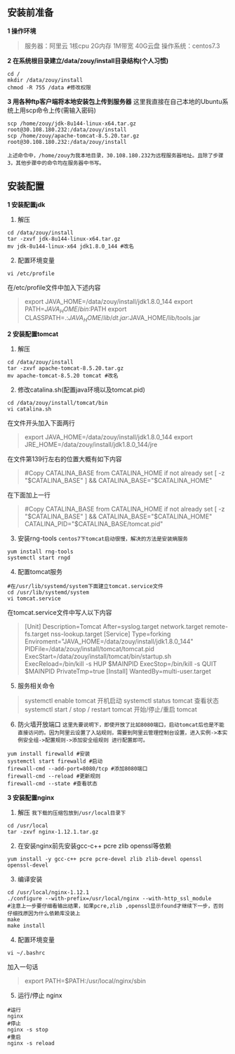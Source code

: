 ## 安装前准备
**1 操作环境**
> 服务器：阿里云 1核cpu 2G内存 1M带宽 40G云盘
操作系统：centos7.3

<!--more-->

**2 在系统根目录建立/data/zouy/install目录结构(个人习惯)**
```
cd /
mkdir /data/zouy/install
chmod -R 755 /data #修改权限
```
**3 用各种ftp客户端将本地安装包上传到服务器**
这里我直接在自己本地的Ubuntu系统上用scp命令上传(需输入密码)
```
scp /home/zouy/jdk-8u144-linux-x64.tar.gz root@30.108.180.232:/data/zouy/install
scp /home/zouy/apache-tomcat-8.5.20.tar.gz root@30.108.180.232:/data/zouy/install
```

`上述命令中，/home/zouy为我本地目录，30.108.180.232为远程服务器地址。且除了步骤3，其他步骤中的命令均在服务器中书写。`

## 安装配置
**1 安装配置jdk**
1) 解压
```
cd /data/zouy/install
tar -zxvf jdk-8u144-linux-x64.tar.gz
mv jdk-8u144-linux-x64 jdk1.8.0_144 #改名
```
2) 配置环境变量
```
vi /etc/profile
```
在/etc/profile文件中加入下述内容
> export JAVA_HOME=/data/zouy/install/jdk1.8.0_144
export PATH=$JAVA_HOME/bin:$PATH
export CLASSPATH=.:$JAVA_HOME/lib/dt.jar:$JAVA_HOME/lib/tools.jar

**2 安装配置tomcat**
1) 解压
```
cd /data/zouy/install
tar -zxvf apache-tomcat-8.5.20.tar.gz
mv apache-tomcat-8.5.20 tomcat #改名
```
2) 修改catalina.sh(配置java环境以及tomcat.pid)
```
cd /data/zouy/install/tomcat/bin
vi catalina.sh
```
在文件开头加入下面两行
> export JAVA_HOME=/data/zouy/install/jdk1.8.0_144
export JRE_HOME=/data/zouy/install/jdk1.8.0_144/jre

在文件第139行左右的位置大概有如下内容
> #Copy CATALINA_BASE from CATALINA_HOME if not already set
[ -z "$CATALINA_BASE" ] && CATALINA_BASE="$CATALINA_HOME"

在下面加上一行
> #Copy CATALINA_BASE from CATALINA_HOME if not already set
[ -z "$CATALINA_BASE" ] && CATALINA_BASE="$CATALINA_HOME"
CATALINA_PID="$CATALINA_BASE/tomcat.pid"

3) 安装rng-tools
`centos7下tomcat启动很慢，解决的方法是安装熵服务`
```
yum install rng-tools  
systemctl start rngd  
```
4) 配置tomcat服务
```
#在/usr/lib/systemd/system下面建立tomcat.service文件
cd /usr/lib/systemd/system
vi tomcat.service
```
在tomcat.service文件中写人以下内容
> [Unit]
Description=Tomcat
After=syslog.target network.target remote-fs.target nss-lookup.target
[Service]
Type=forking
Enviroment="JAVA_HOME=/data/zouy/install/jdk1.8.0_144"
PIDFile=/data/zouy/install/tomcat/tomcat.pid
ExecStart=/data/zouy/install/tomcat/bin/startup.sh
ExecReload=/bin/kill -s HUP $MAINPID
ExecStop=/bin/kill -s QUIT $MAINPID
PrivateTmp=true
[Install]
WantedBy=multi-user.target

5) 服务相关命令
> systemctl enable tomcat  开机启动
systemctl status tomcat   查看状态
systemctl start / stop / restart tomcat    开始/停止/重启 tomcat

6) 防火墙开放端口
`这里先要说明下，即使开放了比如8080端口，启动tomcat后也是不能直接访问的。因为阿里云设置了入站规则，需要到阿里云管理控制台设置，进入实例->本实例安全组->配置规则->添加安全组规则 进行配置即可。`
```
yum install firewalld #安装
systemctl start firewalld #启动
firewall-cmd --add-port=8080/tcp #添加8080端口
firewall-cmd --reload #更新规则
firewall-cmd --state #查看状态 
```
**3 安装配置nginx**
1) 解压
`我下载的压缩包放到/usr/local目录下`
```
cd /usr/local
tar -zxvf nginx-1.12.1.tar.gz
```
2) 在安装nginx前先安装gcc-c++ pcre zlib openssl等依赖
```
yum install -y gcc-c++ pcre pcre-devel zlib zlib-devel openssl openssl-devel 
```
3) 编译安装
```
cd /usr/local/nginx-1.12.1
./configure --with-prefix=/usr/local/nginx --with-http_ssl_module  
#注意上一步要仔细看输出结果，如果pcre,zlib ,openssl显示found才继续下一步，否则仔细找原因为什么依赖库没装上
make  
make install  
```
4) 配置环境变量
```
vi ~/.bashrc
```
加入一句话
> export PATH=$PATH:/usr/local/nginx/sbin

5) 运行/停止 nginx
```
#运行
nginx
#停止
nginx -s stop
#重启
nginx -s reload
```








